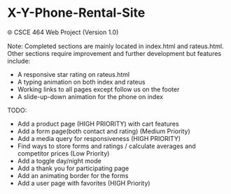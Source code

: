 # X-Y-Phone-Rental-Site
:globe_with_meridians: CSCE 464 Web Project (Version 1.0)

Note: Completed sections are mainly located in index.html and rateus.html. Other sections require improvement and further development but features include:
- A responsive star rating on rateus.html
- A typing animation on both index and rateus
- Working links to all pages except follow us on the footer
- A slide-up-down animation for the phone on index



TODO:
- Add a product page (HIGH PRIORITY) with cart features
- Add a form page(both contact and rating) (Medium Priority)
- Add a media query for responsiveness (HIGH PRIORITY)
- Find ways to store forms and ratings / calculate averages and competitor prices (Low Priority)
- Add a toggle day/night mode
- Add a thank you for participating page
- Add an animating border for the forms
- Add a user page with favorites (HIGH Priority)
